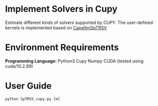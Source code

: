 # Implement Solvers in Cupy

Estimate different kinds of solvers supported by CUPY. The user-defined kernels is implemented based on [CapelliniSpTRSV](https://github.com/JiyaSu/CapelliniSpTRSV) 

Environment Requirements
==========

**Programming Language:** Python3 Cupy Numpy CUDA (tested using cuda/10.2.89)


User Guide
==========

```
python SpTRSV_cupy.py [m]
```
